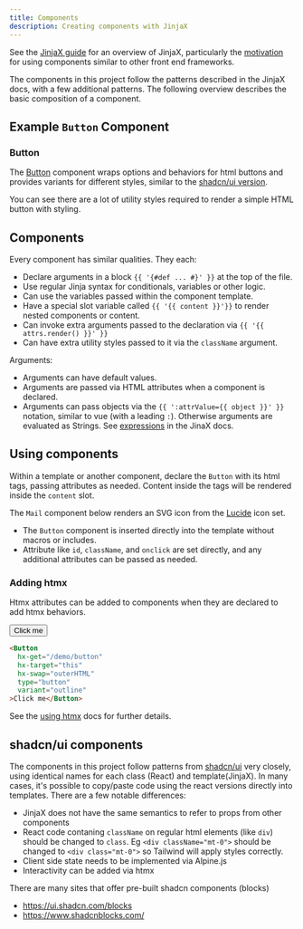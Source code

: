 ```yaml
---
title: Components
description: Creating components with JinjaX
---
```

<Prose>

See the [JinjaX guide](https://jinjax.scaletti.dev/guide/components/#/) for an overview of JinjaX, 
particularly the [motivation](https://jinjax.scaletti.dev/guide/motivation/) for using components similar to other front end frameworks. 

The components in this project follow the patterns described in the JinjaX docs, with a few additional patterns. The following
overview describes the basic composition of a component.

## Example `Button` Component

### Button

The [Button](/components/button) component wraps options and behaviors for html buttons and provides variants for different styles, similar to the [shadcn/ui version](https://ui.shadcn.com/docs/components/button).

</Prose>
<IncludeComponents :components="['Button.jinja']" />
<Prose>

You can see there are a lot of utility styles required to render a simple HTML button with styling.

## Components

Every component has similar qualities. They each: 

- Declare arguments in a block `{{ '{#def ... #}' }}` at the top of the file. 
- Use regular Jinja syntax for conditionals, variables or other logic.
- Can use the variables passed within the component template. 
- Have a special slot variable called `{{ '{{ content }}'}}` to render nested components or content.
- Can invoke extra arguments passed to the declaration via `{{ '{{ attrs.render() }}' }}`  
- Can have extra utility styles passed to it via the `className` argument.

Arguments:

- Arguments can have default values.
- Arguments are passed via HTML attributes when a component is declared.
- Arguments can pass objects via the `{{ ':attrValue={{ object }}' }}` notation, similar to vue (with a leading `:`). Otherwise arguments are evaluated as Strings.
See [expressions](https://jinjax.scaletti.dev/guide/components/#s-expressions) in the JinaX docs. 

## Using components

Within a template or another component, declare the `Button` with its html tags, passing attributes as needed. 
Content inside the tags will be rendered inside the `content` slot. 

The `Mail` component below renders an SVG icon from the [Lucide](https://lucide.dev/) icon set.

</Prose>

<TabPreview component="Components" template="examples/docs_button_component.html"/>

<Prose>

- The `Button` component is inserted directly into the template without macros or includes.
- Attribute like `id`, `className`, and `onclick` are set directly, and any additional attributes can be passed as needed.


### Adding htmx

Htmx attributes can be added to components when they are declared to add htmx behaviors.

<Button hx-get="/demo/button" hx-target="this" hx-swap="outerHTML" type="button" variant="outline">Click me</Button>

```html
<Button
  hx-get="/demo/button"
  hx-target="this"
  hx-swap="outerHTML"
  type="button"
  variant="outline"
>Click me</Button>
```

See the [using htmx](/docs/htmx) docs for further details. 

## shadcn/ui components 

The components in this project follow patterns from [shadcn/ui](https://ui.shadcn.com/) very closely, using identical names for each class (React) and template(JinjaX). 
In many cases, it's possible to copy/paste code using the react versions directly into templates. There are a few notable differences:

- JinjaX does not have the same semantics to refer to props from other components
- React code contaning `className` on regular html elements (like `div`) should be changed to `class`. Eg `<div className="mt-0">` should be changed to `<div class="mt-0">` so Tailwind will apply styles correctly. 
- Client side state needs to be implemented via Alpine.js
- Interactivity can be added via htmx

There are many sites that offer pre-built shadcn components (blocks)
- https://ui.shadcn.com/blocks
- https://www.shadcnblocks.com/


</Prose>